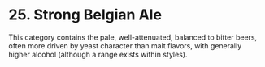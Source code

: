# 25. Strong Belgian Ale

This category contains the pale, well-attenuated, balanced to bitter beers, often more driven by yeast character than malt flavors, with generally higher alcohol (although a range exists within styles).
